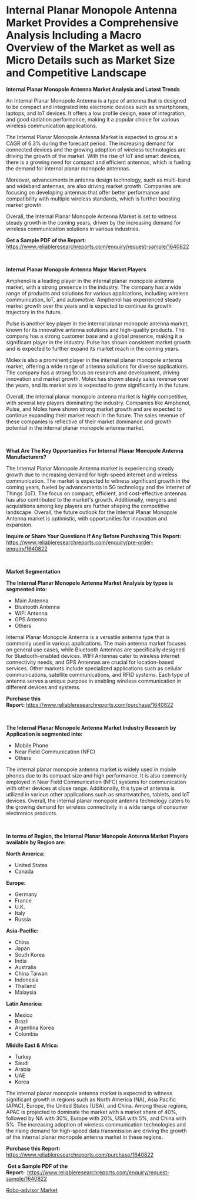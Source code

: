 <p><h1>Internal Planar Monopole Antenna Market Provides a Comprehensive Analysis Including a Macro Overview of the Market as well as Micro Details such as Market Size and Competitive Landscape</h1></p><p><strong>Internal Planar Monopole Antenna Market Analysis and Latest Trends</strong></p>
<p><p>An Internal Planar Monopole Antenna is a type of antenna that is designed to be compact and integrated into electronic devices such as smartphones, laptops, and IoT devices. It offers a low profile design, ease of integration, and good radiation performance, making it a popular choice for various wireless communication applications.</p><p>The Internal Planar Monopole Antenna Market is expected to grow at a CAGR of 6.3% during the forecast period. The increasing demand for connected devices and the growing adoption of wireless technologies are driving the growth of the market. With the rise of IoT and smart devices, there is a growing need for compact and efficient antennas, which is fueling the demand for internal planar monopole antennas.</p><p>Moreover, advancements in antenna design technology, such as multi-band and wideband antennas, are also driving market growth. Companies are focusing on developing antennas that offer better performance and compatibility with multiple wireless standards, which is further boosting market growth.</p><p>Overall, the Internal Planar Monopole Antenna Market is set to witness steady growth in the coming years, driven by the increasing demand for wireless communication solutions in various industries.</p></p>
<p><strong>Get a Sample PDF of the Report:&nbsp;</strong> <a href="https://www.reliableresearchreports.com/enquiry/request-sample/1640822">https://www.reliableresearchreports.com/enquiry/request-sample/1640822</a></p>
<p>&nbsp;</p>
<p><strong>Internal Planar Monopole Antenna Major Market Players</strong></p>
<p><p>Amphenol is a leading player in the internal planar monopole antenna market, with a strong presence in the industry. The company has a wide range of products and solutions for various applications, including wireless communication, IoT, and automotive. Amphenol has experienced steady market growth over the years and is expected to continue its growth trajectory in the future.</p><p>Pulse is another key player in the internal planar monopole antenna market, known for its innovative antenna solutions and high-quality products. The company has a strong customer base and a global presence, making it a significant player in the industry. Pulse has shown consistent market growth and is expected to further expand its market reach in the coming years.</p><p>Molex is also a prominent player in the internal planar monopole antenna market, offering a wide range of antenna solutions for diverse applications. The company has a strong focus on research and development, driving innovation and market growth. Molex has shown steady sales revenue over the years, and its market size is expected to grow significantly in the future.</p><p>Overall, the internal planar monopole antenna market is highly competitive, with several key players dominating the industry. Companies like Amphenol, Pulse, and Molex have shown strong market growth and are expected to continue expanding their market reach in the future. The sales revenue of these companies is reflective of their market dominance and growth potential in the internal planar monopole antenna market.</p></p>
<p>&nbsp;</p>
<p><strong>What Are The Key Opportunities For Internal Planar Monopole Antenna Manufacturers?</strong></p>
<p><p>The Internal Planar Monopole Antenna market is experiencing steady growth due to increasing demand for high-speed internet and wireless communication. The market is expected to witness significant growth in the coming years, fueled by advancements in 5G technology and the Internet of Things (IoT). The focus on compact, efficient, and cost-effective antennas has also contributed to the market's growth. Additionally, mergers and acquisitions among key players are further shaping the competitive landscape. Overall, the future outlook for the Internal Planar Monopole Antenna market is optimistic, with opportunities for innovation and expansion.</p></p>
<p><strong>Inquire or Share Your Questions If Any Before Purchasing This Report:</strong> <a href="https://www.reliableresearchreports.com/enquiry/pre-order-enquiry/1640822">https://www.reliableresearchreports.com/enquiry/pre-order-enquiry/1640822</a></p>
<p>&nbsp;</p>
<p><strong>Market Segmentation</strong></p>
<p><strong>The Internal Planar Monopole Antenna Market Analysis by types is segmented into:</strong></p>
<p><ul><li>Main Antenna</li><li>Bluetooth Antenna</li><li>WIFI Antenna</li><li>GPS Antenna</li><li>Others</li></ul></p>
<p><p>Internal Planar Monopole Antenna is a versatile antenna type that is commonly used in various applications. The main antenna market focuses on general use cases, while Bluetooth Antennas are specifically designed for Bluetooth-enabled devices. WIFI Antennas cater to wireless internet connectivity needs, and GPS Antennas are crucial for location-based services. Other markets include specialized applications such as cellular communications, satellite communications, and RFID systems. Each type of antenna serves a unique purpose in enabling wireless communication in different devices and systems.</p></p>
<p><strong>Purchase this Report:&nbsp;</strong><a href="https://www.reliableresearchreports.com/purchase/1640822">https://www.reliableresearchreports.com/purchase/1640822</a></p>
<p>&nbsp;</p>
<p><strong>The Internal Planar Monopole Antenna Market Industry Research by Application is segmented into:</strong></p>
<p><ul><li>Mobile Phone</li><li>Near Field Communication (NFC)</li><li>Others</li></ul></p>
<p><p>The internal planar monopole antenna market is widely used in mobile phones due to its compact size and high performance. It is also commonly employed in Near Field Communication (NFC) systems for communication with other devices at close range. Additionally, this type of antenna is utilized in various other applications such as smartwatches, tablets, and IoT devices. Overall, the internal planar monopole antenna technology caters to the growing demand for wireless connectivity in a wide range of consumer electronics products.</p></p>
<p>&nbsp;</p>
<p><strong>In terms of Region, the Internal Planar Monopole Antenna Market Players available by Region are:</strong></p>
<p>
    <p> <strong> North America: </strong>
        <ul>
            <li>United States</li>
            <li>Canada</li>
        </ul>
        </p> 
    <p> <strong> Europe: </strong>
        <ul>
            <li>Germany</li>
            <li>France</li>
            <li>U.K.</li>
            <li>Italy</li>
            <li>Russia</li>
        </ul>
        </p> 
    <p> <strong> Asia-Pacific: </strong>
        <ul>
            <li>China</li>
            <li>Japan</li>
            <li>South Korea</li>
            <li>India</li>
            <li>Australia</li>
            <li>China Taiwan</li>
            <li>Indonesia</li>
            <li>Thailand</li>
            <li>Malaysia</li>
        </ul>
        </p> 
    <p> <strong> Latin America: </strong>
        <ul>
            <li>Mexico</li>
            <li>Brazil</li>
            <li>Argentina Korea</li>
            <li>Colombia</li>
        </ul>
        </p> 
    <p> <strong> Middle East & Africa: </strong>
        <ul>
            <li>Turkey</li>
            <li>Saudi</li>
            <li>Arabia</li>
            <li>UAE</li>
            <li>Korea</li>
        </ul>
    </p>
    </p>
<p><p>The internal planar monopole antenna market is expected to witness significant growth in regions such as North America (NA), Asia Pacific (APAC), Europe, the United States (USA), and China. Among these regions, APAC is projected to dominate the market with a market share of 40%, followed by NA with 30%, Europe with 20%, USA with 5%, and China with 5%. The increasing adoption of wireless communication technologies and the rising demand for high-speed data transmission are driving the growth of the internal planar monopole antenna market in these regions.</p></p>
<p><strong>Purchase this Report: </strong><a href="https://www.reliableresearchreports.com/purchase/1640822">https://www.reliableresearchreports.com/purchase/1640822</a></p>
<p>&nbsp;<strong>Get a Sample PDF of the Report:&nbsp;&nbsp;</strong><a href="https://www.reliableresearchreports.com/enquiry/request-sample/1640822">https://www.reliableresearchreports.com/enquiry/request-sample/1640822</a></p>
<p><strong></strong></p>
<p><p><a href="https://github.com/Chiragrp22/Market-Research-Report-List-3/blob/main/robo-advisor-market.md">Robo-advisor Market</a></p></p>